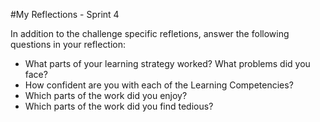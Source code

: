 #My Reflections - Sprint 4

In addition to the challenge specific refletions, answer the following questions in your reflection:



* What parts of your learning strategy worked? What problems did you face?
* How confident are you with each of the Learning Competencies?
* Which parts of the work did you enjoy?
* Which parts of the work did you find tedious?

